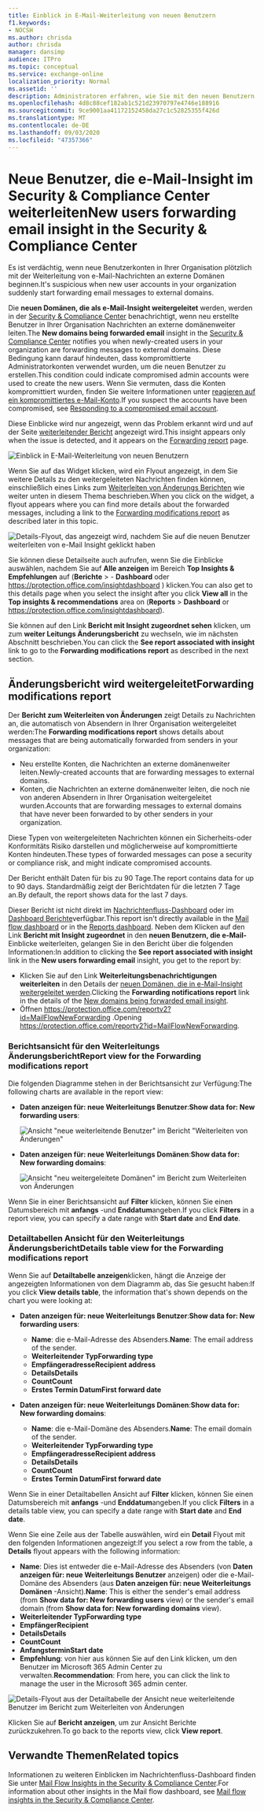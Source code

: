 ```yaml
---
title: Einblick in E-Mail-Weiterleitung von neuen Benutzern
f1.keywords:
- NOCSH
ms.author: chrisda
author: chrisda
manager: dansimp
audience: ITPro
ms.topic: conceptual
ms.service: exchange-online
localization_priority: Normal
ms.assetid: ''
description: Administratoren erfahren, wie Sie mit den neuen Benutzern, die e-Mail-Einblicke im Security & Compliance Center weiterleiten, untersuchen können, wann Benutzer in Ihrer Organisation Nachrichten an neue domänenweiter leiten.
ms.openlocfilehash: 4d8c88cef182ab1c521d23970797e4746e188916
ms.sourcegitcommit: 9ce9001aa41172152458da27c1c52825355f426d
ms.translationtype: MT
ms.contentlocale: de-DE
ms.lasthandoff: 09/03/2020
ms.locfileid: "47357366"
---
```

# <a name="new-users-forwarding-email-insight-in-the-security--compliance-center"></a><span data-ttu-id="9d005-103">Neue Benutzer, die e-Mail-Insight im Security & Compliance Center weiterleiten</span><span class="sxs-lookup"><span data-stu-id="9d005-103">New users forwarding email insight in the Security & Compliance Center</span></span>

<span data-ttu-id="9d005-104">Es ist verdächtig, wenn neue Benutzerkonten in Ihrer Organisation plötzlich mit der Weiterleitung von e-Mail-Nachrichten an externe Domänen beginnen.</span><span class="sxs-lookup"><span data-stu-id="9d005-104">It's suspicious when new user accounts in your organization suddenly start forwarding email messages to external domains.</span></span>

<span data-ttu-id="9d005-105">Die **neuen Domänen, die als e-Mail-Insight weitergeleitet** werden, werden in der [Security & Compliance Center](https://protection.office.com) benachrichtigt, wenn neu erstellte Benutzer in Ihrer Organisation Nachrichten an externe domänenweiter leiten.</span><span class="sxs-lookup"><span data-stu-id="9d005-105">The **New domains being forwarded email** insight in the [Security & Compliance Center](https://protection.office.com) notifies you when newly-created users in your organization are forwarding messages to external domains.</span></span> <span data-ttu-id="9d005-106">Diese Bedingung kann darauf hindeuten, dass kompromittierte Administratorkonten verwendet wurden, um die neuen Benutzer zu erstellen.</span><span class="sxs-lookup"><span data-stu-id="9d005-106">This condition could indicate compromised admin accounts were used to create the new users.</span></span> <span data-ttu-id="9d005-107">Wenn Sie vermuten, dass die Konten kompromittiert wurden, finden Sie weitere Informationen unter [reagieren auf ein kompromittiertes e-Mail-Konto](https://docs.microsoft.com/microsoft-365/security/office-365-security/responding-to-a-compromised-email-account).</span><span class="sxs-lookup"><span data-stu-id="9d005-107">If you suspect the accounts have been compromised, see [Responding to a compromised email account](https://docs.microsoft.com/microsoft-365/security/office-365-security/responding-to-a-compromised-email-account).</span></span>

<span data-ttu-id="9d005-108">Diese Einblicke wird nur angezeigt, wenn das Problem erkannt wird und auf der Seite [weiterleitender Bericht](view-mail-flow-reports.md#forwarding-report) angezeigt wird.</span><span class="sxs-lookup"><span data-stu-id="9d005-108">This insight appears only when the issue is detected, and it appears on the [Forwarding report](view-mail-flow-reports.md#forwarding-report) page.</span></span>

![Einblick in E-Mail-Weiterleitung von neuen Benutzern](../../media/mfi-new-users-forwarding-email.png)

<span data-ttu-id="9d005-110">Wenn Sie auf das Widget klicken, wird ein Flyout angezeigt, in dem Sie weitere Details zu den weitergeleiteten Nachrichten finden können, einschließlich eines Links zum [Weiterleiten von Änderungs Berichten](#forwarding-modifications-report) wie weiter unten in diesem Thema beschrieben.</span><span class="sxs-lookup"><span data-stu-id="9d005-110">When you click on the widget, a flyout appears where you can find more details about the forwarded messages, including a link to the [Forwarding modifications report](#forwarding-modifications-report) as described later in this topic.</span></span>

![Details-Flyout, das angezeigt wird, nachdem Sie auf die neuen Benutzer weiterleiten von e-Mail Insight geklickt haben](../../media/mfi-new-users-forwarding-email-details.png)

<span data-ttu-id="9d005-112">Sie können diese Detailseite auch aufrufen, wenn Sie die Einblicke auswählen, nachdem Sie auf **Alle anzeigen** im Bereich **Top Insights & Empfehlungen** auf (**Berichte** \> - **Dashboard** oder <https://protection.office.com/insightdashboard> ) klicken.</span><span class="sxs-lookup"><span data-stu-id="9d005-112">You can also get to this details page when you select the insight after you click **View all** in the **Top insights & recommendations** area on (**Reports** \> **Dashboard** or <https://protection.office.com/insightdashboard>).</span></span>

<span data-ttu-id="9d005-113">Sie können auf den Link **Bericht mit Insight zugeordnet sehen** klicken, um zum **weiter Leitungs Änderungsbericht** zu wechseln, wie im nächsten Abschnitt beschrieben.</span><span class="sxs-lookup"><span data-stu-id="9d005-113">You can click the **See report associated with insight** link to go to the **Forwarding modifications report** as described in the next section.</span></span>

## <a name="forwarding-modifications-report"></a><span data-ttu-id="9d005-114">Änderungsbericht wird weitergeleitet</span><span class="sxs-lookup"><span data-stu-id="9d005-114">Forwarding modifications report</span></span>

<span data-ttu-id="9d005-115">Der **Bericht zum Weiterleiten von Änderungen** zeigt Details zu Nachrichten an, die automatisch von Absendern in Ihrer Organisation weitergeleitet werden:</span><span class="sxs-lookup"><span data-stu-id="9d005-115">The **Forwarding modifications report** shows details about messages that are being automatically forwarded from senders in your organization:</span></span>

- <span data-ttu-id="9d005-116">Neu erstellte Konten, die Nachrichten an externe domänenweiter leiten.</span><span class="sxs-lookup"><span data-stu-id="9d005-116">Newly-created accounts that are forwarding messages to external domains.</span></span>
- <span data-ttu-id="9d005-117">Konten, die Nachrichten an externe domänenweiter leiten, die noch nie von anderen Absendern in Ihrer Organisation weitergeleitet wurden.</span><span class="sxs-lookup"><span data-stu-id="9d005-117">Accounts that are forwarding messages to external domains that have never been forwarded to by other senders in your organization.</span></span>

<span data-ttu-id="9d005-118">Diese Typen von weitergeleiteten Nachrichten können ein Sicherheits-oder Konformitäts Risiko darstellen und möglicherweise auf kompromittierte Konten hindeuten.</span><span class="sxs-lookup"><span data-stu-id="9d005-118">These types of forwarded messages can pose a security or compliance risk, and might indicate compromised accounts.</span></span>

<span data-ttu-id="9d005-119">Der Bericht enthält Daten für bis zu 90 Tage.</span><span class="sxs-lookup"><span data-stu-id="9d005-119">The report contains data for up to 90 days.</span></span> <span data-ttu-id="9d005-120">Standardmäßig zeigt der Berichtdaten für die letzten 7 Tage an.</span><span class="sxs-lookup"><span data-stu-id="9d005-120">By default, the report shows data for the last 7 days.</span></span>

<span data-ttu-id="9d005-121">Dieser Bericht ist nicht direkt im [Nachrichtenfluss-Dashboard](mail-flow-insights-v2.md) oder im [Dashboard Berichte](view-mail-flow-reports.md)verfügbar.</span><span class="sxs-lookup"><span data-stu-id="9d005-121">This report isn't directly available in the [Mail flow dashboard](mail-flow-insights-v2.md) or in the [Reports dashboard](view-mail-flow-reports.md).</span></span> <span data-ttu-id="9d005-122">Neben dem Klicken auf den Link **Bericht mit Insight zugeordnet** in den **neuen Benutzern, die e-Mail-** Einblicke weiterleiten, gelangen Sie in den Bericht über die folgenden Informationen:</span><span class="sxs-lookup"><span data-stu-id="9d005-122">In addition to clicking the **See report associated with insight** link in the **New users forwarding email** insight, you get to the report by:</span></span>

- <span data-ttu-id="9d005-123">Klicken Sie auf den Link **Weiterleitungsbenachrichtigungen weiterleiten** in den Details der [neuen Domänen, die in e-Mail-Insight weitergeleitet werden](mfi-new-domains-being-forwarded-email.md).</span><span class="sxs-lookup"><span data-stu-id="9d005-123">Clicking the **Forwarding notifications report** link in the details of the [New domains being forwarded email insight](mfi-new-domains-being-forwarded-email.md).</span></span>
- <span data-ttu-id="9d005-124">Öffnen <https://protection.office.com/reportv2?id=MailFlowNewForwarding> .</span><span class="sxs-lookup"><span data-stu-id="9d005-124">Opening <https://protection.office.com/reportv2?id=MailFlowNewForwarding>.</span></span>

### <a name="report-view-for-the-forwarding-modifications-report"></a><span data-ttu-id="9d005-125">Berichtsansicht für den Weiterleitungs Änderungsbericht</span><span class="sxs-lookup"><span data-stu-id="9d005-125">Report view for the Forwarding modifications report</span></span>

<span data-ttu-id="9d005-126">Die folgenden Diagramme stehen in der Berichtsansicht zur Verfügung:</span><span class="sxs-lookup"><span data-stu-id="9d005-126">The following charts are available in the report view:</span></span>

- <span data-ttu-id="9d005-127">**Daten anzeigen für: neue Weiterleitungs Benutzer**:</span><span class="sxs-lookup"><span data-stu-id="9d005-127">**Show data for: New forwarding users**:</span></span>

  ![Ansicht "neue weiterleitende Benutzer" im Bericht "Weiterleiten von Änderungen"](../../media/forwarding-modifications-report-new-forwarding-users.png)

- <span data-ttu-id="9d005-129">**Daten anzeigen für: neue Weiterleitungs Domänen**:</span><span class="sxs-lookup"><span data-stu-id="9d005-129">**Show data for: New forwarding domains**:</span></span>

  ![Ansicht "neu weitergeleitete Domänen" im Bericht zum Weiterleiten von Änderungen](../../media/forwarding-modifications-report-new-forwarded-domains.png)

<span data-ttu-id="9d005-131">Wenn Sie in einer Berichtsansicht auf **Filter** klicken, können Sie einen Datumsbereich mit **anfangs** -und **Enddatum**angeben.</span><span class="sxs-lookup"><span data-stu-id="9d005-131">If you click **Filters** in a report view, you can specify a date range with **Start date** and **End date**.</span></span>

### <a name="details-table-view-for-the-forwarding-modifications-report"></a><span data-ttu-id="9d005-132">Detailtabellen Ansicht für den Weiterleitungs Änderungsbericht</span><span class="sxs-lookup"><span data-stu-id="9d005-132">Details table view for the Forwarding modifications report</span></span>

<span data-ttu-id="9d005-133">Wenn Sie auf **Detailtabelle anzeigen**klicken, hängt die Anzeige der angezeigten Informationen von dem Diagramm ab, das Sie gesucht haben:</span><span class="sxs-lookup"><span data-stu-id="9d005-133">If you click **View details table**, the information that's shown depends on the chart you were looking at:</span></span>

- <span data-ttu-id="9d005-134">**Daten anzeigen für: neue Weiterleitungs Benutzer**:</span><span class="sxs-lookup"><span data-stu-id="9d005-134">**Show data for: New forwarding users**:</span></span>

  - <span data-ttu-id="9d005-135">**Name**: die e-Mail-Adresse des Absenders.</span><span class="sxs-lookup"><span data-stu-id="9d005-135">**Name**: The email address of the sender.</span></span>
  - <span data-ttu-id="9d005-136">**Weiterleitender Typ**</span><span class="sxs-lookup"><span data-stu-id="9d005-136">**Forwarding type**</span></span>
  - <span data-ttu-id="9d005-137">**Empfängeradresse**</span><span class="sxs-lookup"><span data-stu-id="9d005-137">**Recipient address**</span></span>
  - <span data-ttu-id="9d005-138">**Details**</span><span class="sxs-lookup"><span data-stu-id="9d005-138">**Details**</span></span>
  - <span data-ttu-id="9d005-139">**Count**</span><span class="sxs-lookup"><span data-stu-id="9d005-139">**Count**</span></span>
  - <span data-ttu-id="9d005-140">**Erstes Termin Datum**</span><span class="sxs-lookup"><span data-stu-id="9d005-140">**First forward date**</span></span>

- <span data-ttu-id="9d005-141">**Daten anzeigen für: neue Weiterleitungs Domänen**:</span><span class="sxs-lookup"><span data-stu-id="9d005-141">**Show data for: New forwarding domains**:</span></span>

  - <span data-ttu-id="9d005-142">**Name**: die e-Mail-Domäne des Absenders.</span><span class="sxs-lookup"><span data-stu-id="9d005-142">**Name**: The email domain of the sender.</span></span>
  - <span data-ttu-id="9d005-143">**Weiterleitender Typ**</span><span class="sxs-lookup"><span data-stu-id="9d005-143">**Forwarding type**</span></span>
  - <span data-ttu-id="9d005-144">**Empfängeradresse**</span><span class="sxs-lookup"><span data-stu-id="9d005-144">**Recipient address**</span></span>
  - <span data-ttu-id="9d005-145">**Details**</span><span class="sxs-lookup"><span data-stu-id="9d005-145">**Details**</span></span>
  - <span data-ttu-id="9d005-146">**Count**</span><span class="sxs-lookup"><span data-stu-id="9d005-146">**Count**</span></span>
  - <span data-ttu-id="9d005-147">**Erstes Termin Datum**</span><span class="sxs-lookup"><span data-stu-id="9d005-147">**First forward date**</span></span>

<span data-ttu-id="9d005-148">Wenn Sie in einer Detailtabellen Ansicht auf **Filter** klicken, können Sie einen Datumsbereich mit **anfangs** -und **Enddatum**angeben.</span><span class="sxs-lookup"><span data-stu-id="9d005-148">If you click **Filters** in a details table view, you can specify a date range with **Start date** and **End date**.</span></span>

<span data-ttu-id="9d005-149">Wenn Sie eine Zeile aus der Tabelle auswählen, wird ein **Detail** Flyout mit den folgenden Informationen angezeigt:</span><span class="sxs-lookup"><span data-stu-id="9d005-149">If you select a row from the table, a **Details** flyout appears with the following information:</span></span>

- <span data-ttu-id="9d005-150">**Name**: Dies ist entweder die e-Mail-Adresse des Absenders (von **Daten anzeigen für: neue Weiterleitungs Benutzer** anzeigen) oder die e-Mail-Domäne des Absenders (aus **Daten anzeigen für: neue Weiterleitungs Domänen** -Ansicht).</span><span class="sxs-lookup"><span data-stu-id="9d005-150">**Name**: This is either the sender's email address (from **Show data for: New forwarding users** view) or the sender's email domain (from **Show data for: New forwarding domains** view).</span></span>
- <span data-ttu-id="9d005-151">**Weiterleitender Typ**</span><span class="sxs-lookup"><span data-stu-id="9d005-151">**Forwarding type**</span></span>
- <span data-ttu-id="9d005-152">**Empfänger**</span><span class="sxs-lookup"><span data-stu-id="9d005-152">**Recipient**</span></span>
- <span data-ttu-id="9d005-153">**Details**</span><span class="sxs-lookup"><span data-stu-id="9d005-153">**Details**</span></span>
- <span data-ttu-id="9d005-154">**Count**</span><span class="sxs-lookup"><span data-stu-id="9d005-154">**Count**</span></span>
- <span data-ttu-id="9d005-155">**Anfangstermin**</span><span class="sxs-lookup"><span data-stu-id="9d005-155">**Start date**</span></span>
- <span data-ttu-id="9d005-156">**Empfehlung**: von hier aus können Sie auf den Link klicken, um den Benutzer im Microsoft 365 Admin Center zu verwalten.</span><span class="sxs-lookup"><span data-stu-id="9d005-156">**Recommendation**: From here, you can click the link to manage the user in the Microsoft 365 admin center.</span></span>

![Details-Flyout aus der Detailtabelle der Ansicht neue weiterleitende Benutzer im Bericht zum Weiterleiten von Änderungen](../../media/mfi-forwarding-modifications-report-new-forwarding-users-view-details-table-details.png)

<span data-ttu-id="9d005-158">Klicken Sie auf **Bericht anzeigen**, um zur Ansicht Berichte zurückzukehren.</span><span class="sxs-lookup"><span data-stu-id="9d005-158">To go back to the reports view, click **View report**.</span></span>

## <a name="related-topics"></a><span data-ttu-id="9d005-159">Verwandte Themen</span><span class="sxs-lookup"><span data-stu-id="9d005-159">Related topics</span></span>

<span data-ttu-id="9d005-160">Informationen zu weiteren Einblicken im Nachrichtenfluss-Dashboard finden Sie unter [Mail Flow Insights in the Security & Compliance Center](mail-flow-insights-v2.md).</span><span class="sxs-lookup"><span data-stu-id="9d005-160">For information about other insights in the Mail flow dashboard, see [Mail flow insights in the Security & Compliance Center](mail-flow-insights-v2.md).</span></span>
